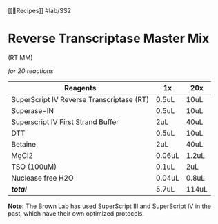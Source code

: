 [[📃Recipes]]
#lab/SS2
# Reverse Transcriptase Master Mix
(RT MM)

*for 20 reactions*

| Reagents                                  | 1x     | 20x   |
| ----------------------------------------- | ------ | ----- |
| SuperScript IV Reverse Transcriptase (RT) | 0.5uL  | 10uL  |
| Superase-IN                               | 0.5uL  | 10uL  |
| Superscript IV First Strand Buffer        | 2uL    | 40uL  |
| DTT                                       | 0.5uL  | 10uL  |
| Betaine                                   | 2uL    | 40uL  |
| MgCl2                                     | 0.06uL | 1.2uL |
| TSO (100uM)                                       | 0.1uL  | 2uL   |
| Nuclease free H2O                         | 0.04uL | 0.8uL |
| ***total***                               | 5.7uL  | 114uL | 

**Note:** The Brown Lab has used SuperScript III and SuperScript IV in the past, which have their own optimized protocols.